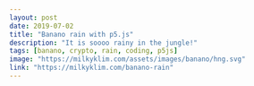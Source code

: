 ```yaml
---
layout: post
date: 2019-07-02
title: "Banano rain with p5.js"
description: "It is soooo rainy in the jungle!"
tags: [banano, crypto, rain, coding, p5js]
image: "https://milkyklim.com/assets/images/banano/hng.svg"
link: "https://milkyklim.com/banano-rain"
---
```

